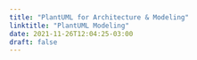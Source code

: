 ```yaml
---
title: "PlantUML for Architecture & Modeling"
linktitle: "PlantUML Modeling"
date: 2021-11-26T12:04:25-03:00
draft: false
---
```


